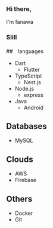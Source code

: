### Hi there, 
I'm fanawa


### Slill
##　languages
- Dart
  - Flutter
- TypeScript
  - Nest.js
- Node.js
  - express
- Java
  - Android
## Databases
- MySQL
## Clouds
- AWS
- Firebase
## Others
- Docker
- Git
